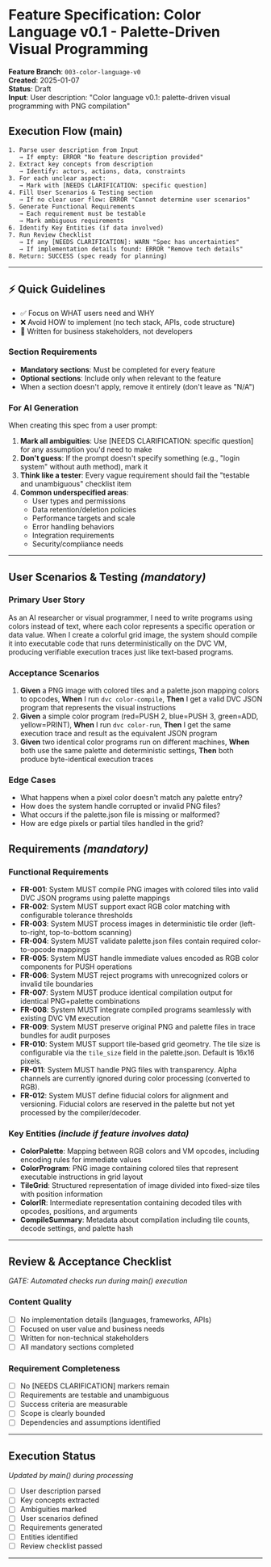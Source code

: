 # Feature Specification: Color Language v0.1 - Palette-Driven Visual Programming

**Feature Branch**: `003-color-language-v0`  
**Created**: 2025-01-07  
**Status**: Draft  
**Input**: User description: "Color language v0.1: palette-driven visual programming with PNG compilation"

## Execution Flow (main)
```
1. Parse user description from Input
   → If empty: ERROR "No feature description provided"
2. Extract key concepts from description
   → Identify: actors, actions, data, constraints
3. For each unclear aspect:
   → Mark with [NEEDS CLARIFICATION: specific question]
4. Fill User Scenarios & Testing section
   → If no clear user flow: ERROR "Cannot determine user scenarios"
5. Generate Functional Requirements
   → Each requirement must be testable
   → Mark ambiguous requirements
6. Identify Key Entities (if data involved)
7. Run Review Checklist
   → If any [NEEDS CLARIFICATION]: WARN "Spec has uncertainties"
   → If implementation details found: ERROR "Remove tech details"
8. Return: SUCCESS (spec ready for planning)
```

---

## ⚡ Quick Guidelines
- ✅ Focus on WHAT users need and WHY
- ❌ Avoid HOW to implement (no tech stack, APIs, code structure)
- 👥 Written for business stakeholders, not developers

### Section Requirements
- **Mandatory sections**: Must be completed for every feature
- **Optional sections**: Include only when relevant to the feature
- When a section doesn't apply, remove it entirely (don't leave as "N/A")

### For AI Generation
When creating this spec from a user prompt:
1. **Mark all ambiguities**: Use [NEEDS CLARIFICATION: specific question] for any assumption you'd need to make
2. **Don't guess**: If the prompt doesn't specify something (e.g., "login system" without auth method), mark it
3. **Think like a tester**: Every vague requirement should fail the "testable and unambiguous" checklist item
4. **Common underspecified areas**:
   - User types and permissions
   - Data retention/deletion policies  
   - Performance targets and scale
   - Error handling behaviors
   - Integration requirements
   - Security/compliance needs

---

## User Scenarios & Testing *(mandatory)*

### Primary User Story
As an AI researcher or visual programmer, I need to write programs using colors instead of text, where each color represents a specific operation or data value. When I create a colorful grid image, the system should compile it into executable code that runs deterministically on the DVC VM, producing verifiable execution traces just like text-based programs.

### Acceptance Scenarios
1. **Given** a PNG image with colored tiles and a palette.json mapping colors to opcodes, **When** I run `dvc color-compile`, **Then** I get a valid DVC JSON program that represents the visual instructions
2. **Given** a simple color program (red=PUSH 2, blue=PUSH 3, green=ADD, yellow=PRINT), **When** I run `dvc color-run`, **Then** I get the same execution trace and result as the equivalent JSON program  
3. **Given** two identical color programs run on different machines, **When** both use the same palette and deterministic settings, **Then** both produce byte-identical execution traces

### Edge Cases
- What happens when a pixel color doesn't match any palette entry?
- How does the system handle corrupted or invalid PNG files?
- What occurs if the palette.json file is missing or malformed?
- How are edge pixels or partial tiles handled in the grid?

## Requirements *(mandatory)*

### Functional Requirements
- **FR-001**: System MUST compile PNG images with colored tiles into valid DVC JSON programs using palette mappings
- **FR-002**: System MUST support exact RGB color matching with configurable tolerance thresholds
- **FR-003**: System MUST process images in deterministic tile order (left-to-right, top-to-bottom scanning)
- **FR-004**: System MUST validate palette.json files contain required color-to-opcode mappings
- **FR-005**: System MUST handle immediate values encoded as RGB color components for PUSH operations
- **FR-006**: System MUST reject programs with unrecognized colors or invalid tile boundaries
- **FR-007**: System MUST produce identical compilation output for identical PNG+palette combinations
- **FR-008**: System MUST integrate compiled programs seamlessly with existing DVC VM execution
- **FR-009**: System MUST preserve original PNG and palette files in trace bundles for audit purposes
- **FR-010**: System MUST support tile-based grid geometry. The tile size is configurable via the `tile_size` field in the palette.json. Default is 16x16 pixels.
- **FR-011**: System MUST handle PNG files with transparency. Alpha channels are currently ignored during color processing (converted to RGB).
- **FR-012**: System MUST define fiducial colors for alignment and versioning. Fiducial colors are reserved in the palette but not yet processed by the compiler/decoder.

### Key Entities *(include if feature involves data)*
- **ColorPalette**: Mapping between RGB colors and VM opcodes, including encoding rules for immediate values
- **ColorProgram**: PNG image containing colored tiles that represent executable instructions in grid layout
- **TileGrid**: Structured representation of image divided into fixed-size tiles with position information
- **ColorIR**: Intermediate representation containing decoded tiles with opcodes, positions, and arguments
- **CompileSummary**: Metadata about compilation including tile counts, decode settings, and palette hash

---

## Review & Acceptance Checklist
*GATE: Automated checks run during main() execution*

### Content Quality
- [ ] No implementation details (languages, frameworks, APIs)
- [ ] Focused on user value and business needs
- [ ] Written for non-technical stakeholders
- [ ] All mandatory sections completed

### Requirement Completeness
- [ ] No [NEEDS CLARIFICATION] markers remain
- [ ] Requirements are testable and unambiguous  
- [ ] Success criteria are measurable
- [ ] Scope is clearly bounded
- [ ] Dependencies and assumptions identified

---

## Execution Status
*Updated by main() during processing*

- [ ] User description parsed
- [ ] Key concepts extracted
- [ ] Ambiguities marked
- [ ] User scenarios defined
- [ ] Requirements generated
- [ ] Entities identified
- [ ] Review checklist passed

---